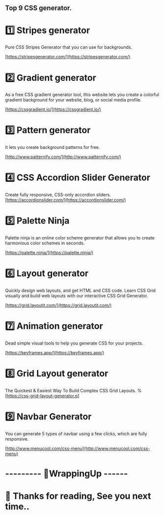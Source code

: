 ## Top 9 CSS generator.

# 1️⃣ Stripes generator

Pure CSS Stripes Generator that you can use for backgrounds.

[https://stripesgenerator.com/](https://stripesgenerator.com/)


# 2️⃣ Gradient generator

As a free CSS gradient generator tool, this website lets you create a colorful gradient background for your website, blog, or social media profile.

[https://cssgradient.io/](https://cssgradient.io/)

# 3️⃣ Pattern generator

It lets you create background patterns for free.

[http://www.patternify.com/](http://www.patternify.com/)

# 4️⃣ CSS Accordion Slider Generator

Create fully responsive, CSS-only accordion sliders.
[https://accordionslider.com/](https://accordionslider.com/)

# 5️⃣ Palette Ninja

Palette ninja is an online color scheme generator that allows you to create harmonious color schemes in seconds.

[https://palette.ninja/](https://palette.ninja/)

# 6️⃣ Layout generator

Quickly design web layouts, and get HTML and CSS code. Learn CSS Grid visually and build web layouts with our interactive CSS Grid Generator.

[https://grid.layoutit.com/](https://grid.layoutit.com/)

# 7️⃣ Animation generator

Dead simple visual tools to help you generate CSS for your projects.

[https://keyframes.app/](https://keyframes.app/)

# 8️⃣ Grid Layout generator

The Quickest & Easiest Way To Build Complex CSS Grid Layouts.
%[https://css-grid-layout-generator.p]

# 9️⃣ Navbar Generator

You can generate 5 types of navbar using a few clicks, which are fully responsive.

[http://www.menucool.com/css-menu](http://www.menucool.com/css-menu)

# --------- 👀WrappingUp    ------                             


# 👋 Thanks for reading, See you next time..
 